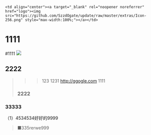 ﻿<!DOCTYPE html>
<meta name="viewport" content="width=device-width, initial-scale=1.0">
  
    <td align="center"><a target="_blank" rel="noopener noreferrer" href="logo"><img src="https://github.com/SzzdOgate/update/raw/master/extras/Icon-256.png" style="max-width:100%;"></a></td>

# 1111
#1111
    <td align="center"><a target="_blank" rel="noopener noreferrer" href="logo"><img src="https://github.com/SzzdOgate/update/raw/master/extras/Icon-256.png" style="max-width:100%;"></a></td>
## 2222
>>>123
>>1231
>http://ggogle.com 1111
>### 2222
### 33333
（1）4534534好好的9999
>■335rerwe999
</body>
</html>